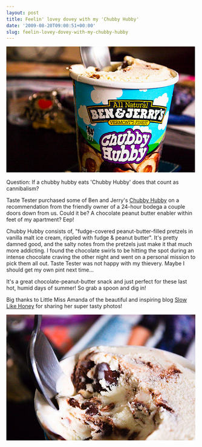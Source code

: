 ```yaml
---
layout: post
title: Feelin' lovey dovey with my 'Chubby Hubby'
date: '2009-08-20T09:00:51+00:00'
slug: feelin-lovey-dovey-with-my-chubby-hubby
---
```

<a href="http://www.flickr.com/photos/aboyce18/3834687931/"><img src='images/uploads/2009/08/picture-13.png' alt='chubby hubby' /></a>

Question: If a chubby hubby eats 'Chubby Hubby' does that count as cannibalism?

Taste Tester purchased some of Ben and Jerry's <a href="http://www.benjerry.com/flavors/our-flavors/#">Chubby Hubby</a> on a recommendation from the friendly owner of a 24-hour bodega a couple doors down from us. Could it be? A chocolate peanut butter enabler within feet of my apartment? Eep!

Chubby Hubby consists of, "fudge-covered peanut-butter-filled pretzels in vanilla malt ice cream, rippled with fudge & peanut butter". It's pretty damned good, and the salty notes from the pretzels just make it that much more addicting. I found the chocolate swirls to be hitting the spot during an intense chocolate craving the other night and went on a personal mission to pick them all out. Taste Tester was not happy with my thievery. Maybe I should get my own pint next time...

It's a great chocolate-peanut-butter snack and just perfect for these last hot, humid days of summer! So grab a spoon and dig in!

Big thanks to Little Miss Amanda of the beautiful and inspiring blog <a href="http://slowlikehoney.net/">Slow Like Honey</a> for sharing her super tasty photos! 

<a href="http://www.flickr.com/photos/aboyce18/3835482936/"><img src='images/uploads/2009/08/picture-12.png' alt='chubby hubby' /></a>
